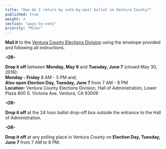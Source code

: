```yaml
---
title: "How do I return my vote-by-mail ballot in Ventura County?"
published: true
weight: 4
section: "ways-to-vote"
priority: "Minor"
---
```


**Mail it** to the [Ventura County Elections Division](#section-election-office-contact) using the envelope provided and following all instructions.  

**-OR-**  

**Drop it off** between **Monday, May 9** and **Tuesday, June 7** (closed May 30, 2016):  
  **Monday - Friday** 8 AM - 5 PM and;  
  **Also open Election Day, Tuesday, June 7** from 7 AM - 8 PM  
  **Location:** Ventura County Elections Division, Hall of Administration, Lower Plaza 800 S. Victoria Ave. Ventura, CA 93009  
  
**-OR-**  

**Drop it off** at the 24 hour ballot drop-off box outside the entrance to the Hall of Administration.  

**-OR-**  

**Drop it off** at any polling place in Ventura County on **Election Day, Tuesday, June 7** from 7 AM to 8 PM.
